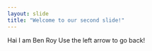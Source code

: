 ```yaml
---
layout: slide
title: "Welcome to our second slide!"
---
```

Hai I am Ben Roy
Use the left arrow to go back!

